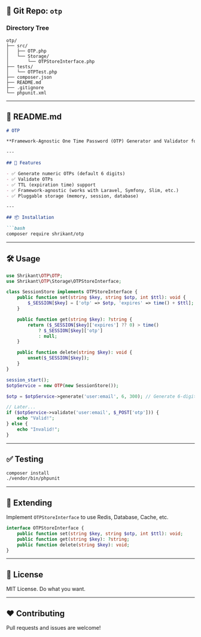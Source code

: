 ## 📂 Git Repo: `otp`

### Directory Tree

```
otp/
├── src/
│   ├── OTP.php
│   └── Storage/
│       └── OTPStoreInterface.php
├── tests/
│   └── OTPTest.php
├── composer.json
├── README.md
├── .gitignore
└── phpunit.xml
```

---

## 📘 README.md

````markdown
# OTP

**Framework-Agnostic One Time Password (OTP) Generator and Validator for PHP**

---

## 🚀 Features

- ✅ Generate numeric OTPs (default 6 digits)
- ✅ Validate OTPs
- ✅ TTL (expiration time) support
- ✅ Framework-agnostic (works with Laravel, Symfony, Slim, etc.)
- ✅ Pluggable storage (memory, session, database)

---

## 📦 Installation

```bash
composer require shrikant/otp
````

---

## 🛠️ Usage

```php
use Shrikant\OTP\OTP;
use Shrikant\OTP\Storage\OTPStoreInterface;

class SessionStore implements OTPStoreInterface {
    public function set(string $key, string $otp, int $ttl): void {
        $_SESSION[$key] = ['otp' => $otp, 'expires' => time() + $ttl];
    }

    public function get(string $key): ?string {
        return ($_SESSION[$key]['expires'] ?? 0) > time()
            ? $_SESSION[$key]['otp']
            : null;
    }

    public function delete(string $key): void {
        unset($_SESSION[$key]);
    }
}

session_start();
$otpService = new OTP(new SessionStore());

$otp = $otpService->generate('user:email', 6, 300); // Generate 6-digit OTP valid for 5 minutes

// Later...
if ($otpService->validate('user:email', $_POST['otp'])) {
    echo "Valid!";
} else {
    echo "Invalid!";
}
```

---

## ✅ Testing

```bash
composer install
./vendor/bin/phpunit
```

---

## 🔌 Extending

Implement `OTPStoreInterface` to use Redis, Database, Cache, etc.

```php
interface OTPStoreInterface {
    public function set(string $key, string $otp, int $ttl): void;
    public function get(string $key): ?string;
    public function delete(string $key): void;
}
```

---

## 📄 License

MIT License. Do what you want.

---

## ❤️ Contributing

Pull requests and issues are welcome!
